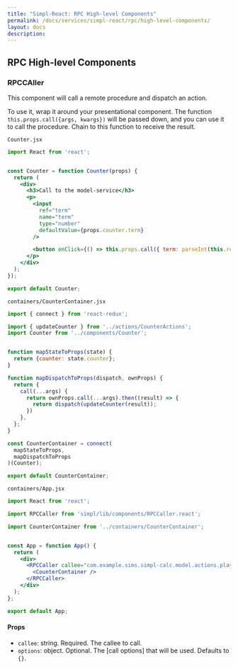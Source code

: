 ```yaml
---
title: "Simpl-React: RPC High-level Components"
permalink: /docs/services/simpl-react/rpc/high-level-components/
layout: docs
description:
---
```


## RPC High-level Components

### RPCCAller

This component will call a remote procedure and dispatch an action.

To use it, wrap it around your presentational component. The function `this.props.call({args, kwargs})` will be passed down, 
and you can use it to call the procedure. Chain to this function to receive the result.

`Counter.jsx`

```jsx
import React from 'react';


const Counter = function Counter(props) {
  return (
    <div>
      <h3>Call to the model-service</h3>
      <p>
        <input
          ref="term"
          name="term"
          type="number"
          defaultValue={props.counter.term}
        />

        <button onClick={() => this.props.call({ term: parseInt(this.refs.term.value, 10) })}>Send</button>
      </p>
    </div>
  );
});

export default Counter;
```

`containers/CounterContainer.jsx`

```js
import { connect } from 'react-redux';

import { updateCounter } from '../actions/CounterActions';
import Counter from '../components/Counter';


function mapStateToProps(state) {
  return {counter: state.counter};
}

function mapDispatchToProps(dispatch, ownProps) {
  return {
    call(...args) {
      return ownProps.call(...args).then((result) => {
        return dispatch(updateCounter(result));
      })
    },
  };
}

const CounterContainer = connect(
  mapStateToProps,
  mapDispatchToProps
)(Counter);

export default CounterContainer;
```

`containers/App.jsx`

```jsx
import React from 'react';

import RPCCaller from 'simpl/lib/components/RPCCaller.react';

import CounterContainer from '../containers/CounterContainer';


const App = function App() {
  return (
    <div>
      <RPCCaller callee="com.example.sims.simpl-calc.model.actions.play_term">
        <CounterContainer />
      </RPCCaller>
    </div>
  );
};

export default App;
```

#### Props

* `callee`: string. Required. The callee to call.
* `options`: object. Optional. The [call options] that will be used. Defaults to `{}`.
